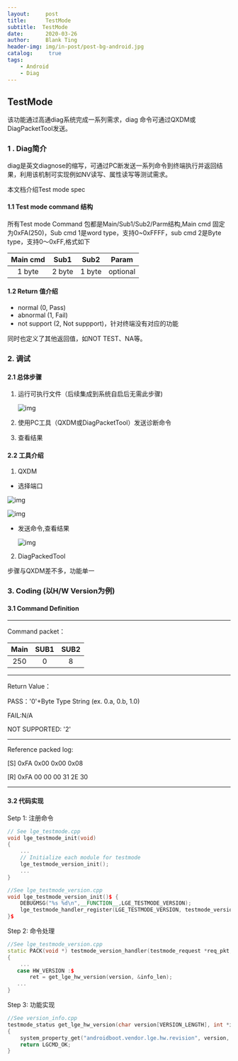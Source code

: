 ```yaml
---
layout:     post
title:      TestMode 
subtitle:  TestMode 
date:       2020-03-26
author:     Blank Ting
header-img: img/in-post/post-bg-android.jpg
catalog: 	 true
tags:
    - Android
    - Diag
---
```




## TestMode 

该功能通过高通diag系统完成一系列需求，diag 命令可通过QXDM或DiagPacketTool发送。

### 1 . Diag简介

diag是英文diagnose的缩写，可通过PC断发送一系列命令到终端执行并返回结果，利用该机制可实现例如NV读写、属性读写等测试需求。

本文档介绍Test mode spec

#### 1.1 Test mode command 结构

所有Test mode Command 包都是Main/Sub1/Sub2/Parm结构,Main cmd 固定为0xFA(250)，Sub cmd 1是word type，支持0~0xFFFF，sub cmd 2是Byte type，支持0～0xFF,格式如下

| Main cmd |  Sub1  |  Sub2  |  Param   |
| :------: | :----: | :----: | :------: |
|  1 byte  | 2 byte | 1 byte | optional |

#### 1.2 Return 值介绍

- normal (0, Pass)
- abnormal (1, Fail)
- not support (2, Not suppport)，针对终端没有对应的功能

同时也定义了其他返回值，如NOT TEST、NA等。

### 2. 调试

#### 2.1 总体步骤

1. 运行可执行文件（后续集成到系统自启后无需此步骤)

   ![img](https://blankting.github.io/img/in-post/responds.png)

2. 使用PC工具（QXDM或DiagPacketTool）发送诊断命令

3. 查看结果

#### 2.2 工具介绍

1. QXDM

- 选择端口

![img](https://blankting.github.io/img/in-post/communications.png)

![img](https://blankting.github.io/img/in-post/connect_port.png)

- 发送命令,查看结果

  ![img](https://blankting.github.io/img/in-post/send_data.png)

2. DiagPackedTool

步骤与QXDM差不多，功能单一

### 3. Coding (以H/W Version为例)

#### 3.1 Command Definition

------

Command packet：

| Main | SUB1 | SUB2 |
| :--: | :--: | :--: |
| 250  |  0   |  8   |

------

Return Value：

PASS：'0'+Byte Type String (ex. 0.a, 0.b,  1.0)

FAIL:N/A

NOT SUPPORTED: '2'

------

Reference packed log:

[S] 0xFA 0x00 0x00 0x08

[R] 0xFA 00 00 00 31 2E 30

------

#### 3.2 代码实现

Setp 1: 注册命令

``` c++
// See lge_testmode.cpp
void lge_testmode_init(void)
{
    ...
    // Initialize each module for testmode
    lge_testmode_version_init(); 
    ...
}
```

```c++
//See lge_testmode_version.cpp
void lge_testmode_version_init()$ {
    DEBUGMSG("%s %d\n",__FUNCTION__,LGE_TESTMODE_VERSION);
    lge_testmode_handler_register(LGE_TESTMODE_VERSION, testmode_version_handler);$
}$
```

Step 2: 命令处理

```c++
//See lge_testmode_version.cpp
static PACK(void *) testmode_version_handler(testmode_request *req_pkt, uint16_t pkt_len)
{
    ...
   case HW_VERSION :$
       ret = get_lge_hw_version(version, &info_len);
   ...
}
```

Step 3: 功能实现

``` c++
//See version_info.cpp
testmode_status get_lge_hw_version(char version[VERSION_LENGTH], int *info_len)
{
    system_property_get("androidboot.vendor.lge.hw.revision", version, "unknown");
    return LGCMD_OK;
}
```

